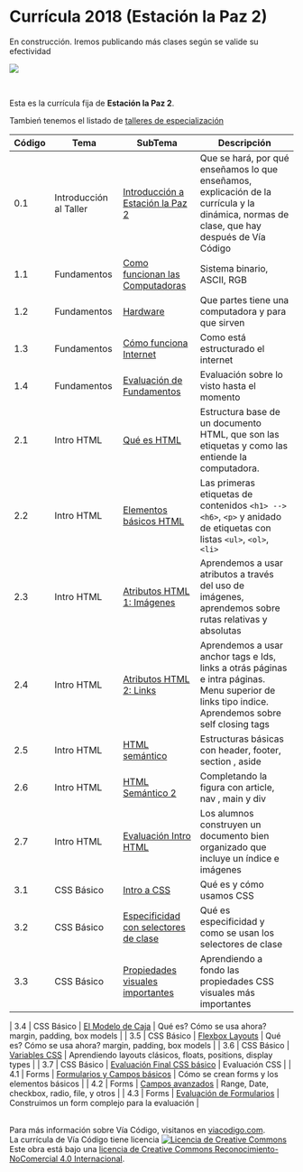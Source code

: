 # Currícula 2018 (Estación la Paz 2)

En construcción. Iremos publicando más clases según se valide su efectividad

<p > <img src="https://viacodigo.com/wp-content/uploads/2017/11/viacodigo-main-logo.png" ></p>
<br>

Esta es la currícula fija de **Estación la Paz 2**.

Tambień tenemos el listado de [talleres de especialización](Talleres.md)

| Código | Tema                   | SubTema                                                                                                                                                                                                                            | Descripción                                                                                                                                        |
| ------ | ---------------------- | ---------------------------------------------------------------------------------------------------------------------------------------------------------------------------------------------------------------------------------- | -------------------------------------------------------------------------------------------------------------------------------------------------- |
| 0.1    | Introducción al Taller | [Introducción a Estación la Paz 2](https://github.com/Via-Codigo/curricula2018/blob/master/0.0%20Introducci%C3%B3n%20al%20taller/Gu%C3%ADa%20de%20clase%20-%20Introducci%C3%B3n%20al%20taller.md)                                  | Que se hará, por qué enseñamos lo que enseñamos, explicación de la currícula y la dinámica, normas de clase, que hay después de Vía Código         |
| 1.1    | Fundamentos            | [Como funcionan las Computadoras](https://github.com/Via-Codigo/curricula2018/blob/master/1.1%20C%C3%B3mo%20funcionan%20las%20computadoras/Gu%C3%ADa%20de%20clase%20-%20C%C3%B3mo%20funcionan%20las%20computadoras.md)             | Sistema binario, ASCII, RGB                                                                                                                        |  |
| 1.2    | Fundamentos            | [Hardware](https://github.com/Via-Codigo/curricula2018/blob/master/1.2%20Hardware/Gu%C3%ADa%20de%20clase%20-%20Hardware.md)                                                                                                        | Que partes tiene una computadora y para que sirven                                                                                                 |
| 1.3    | Fundamentos            | [Cómo funciona Internet](https://github.com/Via-Codigo/curricula2018/blob/master/1.3%20C%C3%B3mo%20funciona%20Internet/Gu%C3%ADa%20de%20clase%20-%20C%C3%B3mo%20funciona%20Internet.md)                                            | Como está estructurado el internet                                                                                                                 |
| 1.4    | Fundamentos            | [Evaluación de Fundamentos](#)                                                                                                                                                                                                     | Evaluación sobre lo visto hasta el momento                                                                                                         |
| 2.1    | Intro HTML             | [Qué es HTML](https://github.com/Via-Codigo/curricula2018/blob/master/2.1%20Qu%C3%A9%20es%20HTML/Gu%C3%ADa%20de%20clase%20-%20Qu%C3%A9%20es%20HTML.md)                                                                             | Estructura base de un documento HTML, que son las etiquetas y como las entiende la computadora.                                                    |
| 2.2    | Intro HTML             | [Elementos básicos HTML](https://github.com/Via-Codigo/curricula2018/blob/master/2.2%20Elementos%20b%C3%A1sicos%20HTML/Gu%C3%ADa%20de%20clase%20-%20Elementos%20b%C3%A1sicos%20HTML.md)                                            | Las primeras etiquetas de contenidos `<h1> --> <h6>`, `<p>` y anidado de etiquetas con listas `<ul>`, `<ol>`, `<li>`                               |
| 2.3    | Intro HTML             | [Atributos HTML 1: Imágenes](https://github.com/Via-Codigo/curricula2018/blob/master/2.3%20Atributos%20HTML%201:Im%C3%A1genes/Gu%C3%ADa%20de%20clase%20-%20Atributos%20HTML%201:Im%C3%A1genes.md)                                  | Aprendemos a usar atributos a través del uso de imágenes, aprendemos sobre rutas relativas y absolutas                                             |
| 2.4    | Intro HTML             | [Atributos HTML 2: Links](https://github.com/Via-Codigo/curricula2018/blob/master/2.4%20Atributos%20HTML%202:Links/Gu%C3%ADa%20de%20clase%20-%20Atributos%20HTML%202:Links.md)                                                     | Aprendemos a usar anchor tags e Ids, links a otrás páginas e intra páginas. Menu superior de links tipo indice. Aprendemos sobre self closing tags |
| 2.5    | Intro HTML             | [HTML semántico](https://github.com/Via-Codigo/curricula2018/blob/master/2.5%20HTML%20Sem%C3%A1ntico/Gu%C3%ADa%20de%20clase%20-%20HTML%20Sem%C3%A1ntico.md)                                                                        | Estructuras básicas con header, footer, section , aside                                                                                            |
| 2.6    | Intro HTML             | [HTML Semántico 2](https://github.com/Via-Codigo/curricula2018/blob/master/2.6%20HTML%20Sem%C3%A1ntico%202/Gu%C3%ADa%20de%20clase%20-%20HTML%20Sem%C3%A1ntico%202.md)                                                              | Completando la figura con article, nav , main y div                                                                                                |
| 2.7    | Intro HTML             | [Evaluación Intro HTML](https://github.com/Via-Codigo/curricula2018/blob/master/2.7%20Evaluaci%C3%B3n%20HTML/Gu%C3%ADa%20de%20correcci%C3%B3n.md)                                                                                  | Los alumnos construyen un documento bien organizado que incluye un índice e imágenes                                                               |
| 3.1    | CSS Básico             | [Intro a CSS](https://github.com/Via-Codigo/curricula2018/blob/master/3.1%20Introducci%C3%B3n%20a%20CSS/Gu%C3%ADa%20de%20clase%20-%20Introducci%C3%B3n%20a%20CSS.md)                                                               | Qué es y cómo usamos CSS                                                                                                                           |
| 3.2    | CSS Básico             | [Especificidad con selectores de clase](https://github.com/Via-Codigo/curricula2018/blob/master/3.2%20Especificidad%20con%20selectores%20de%20clase/Gu%C3%ADa%20de%20clase%20-%20Especificidad%20con%20selectores%20de%20clase.md) | Qué es especificidad y como se usan los selectores de clase                                                                                        |
| 3.3    | CSS Básico             | [Propiedades visuales importantes](https://github.com/Via-Codigo/curricula2018/blob/master/3.3%20Propiedades%20visuales%20importantes/Gu%C3%ADa%20de%20clase%20-%20Propiedades%20visuales%20importantes.md)                        | Aprendiendo a fondo las propiedades CSS visuales más importantes                                                                                   |

| 3.4 | CSS Básico | [El Modelo de Caja](https://github.com/Via-Codigo/curricula2018/blob/master/3.4%20Modelo%20de%20Caja/Gu%C3%ADa%20de%20clase%20-%20Modelo%20de%20Caja.md) | Qué es? Cómo se usa ahora? margin, padding, box models |
| 3.5 | CSS Básico | [Flexbox Layouts](https://github.com/Via-Codigo/curricula2018/blob/master/3.5%20Flexbox%20Layout/Gu%C3%ADa%20de%20clase%20-%20Layouts%20B%C3%A1sicos.md) | Qué es? Cómo se usa ahora? margin, padding, box models |
| 3.6 | CSS Básico | [Variables CSS](https://github.com/Via-Codigo/curricula2018/blob/master/3.6%20Variables%20CSS/Gu%C3%ADa%20de%20clase%20-%20variables%20CSS.md) | Aprendiendo layouts clásicos, floats, positions, display types |
| 3.7 | CSS Básico | [Evaluación Final CSS básico](https://github.com/Via-Codigo/curricula2018/blob/master/3.7%20Evaluaci%C3%B3n%20final%20CSS%20B%C3%A1sico/Gu%C3%ADa%20de%20clase%20-%20Evaluaci%C3%B3n%20final%20CSS%20B%C3%A1sico.md) | Evaluación CSS |
| 4.1 | Forms | [Formularios y Campos básicos]() | Cómo se crean forms y los elementos básicos |
| 4.2 | Forms | [Campos avanzados]() | Range, Date, checkbox, radio, file, y otros |
| 4.3 | Forms | [Evaluación de Formularios]() | Construimos un form complejo para la evaluación |

<br>
Para más información sobre Vía Código, visitanos en <a href="https://www.viacodigo.com">viacodigo.com</a>.
<br>
La currícula de Vía Código tiene licencia <a rel="license" href="http://creativecommons.org/licenses/by-nc/4.0/"><img alt="Licencia de Creative Commons" style="border-width:0" src="https://i.creativecommons.org/l/by-nc/4.0/88x31.png" /></a><br />Este obra está bajo una <a rel="license" href="http://creativecommons.org/licenses/by-nc/4.0/">licencia de Creative Commons Reconocimiento-NoComercial 4.0 Internacional</a>.
